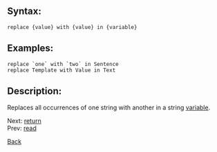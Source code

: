 ## Syntax:
`replace {value} with {value} in {variable}`
## Examples:
``replace `one` with `two` in Sentence``  
`replace Template with Value in Text`

## Description:
Replaces all occurrences of one string with another in a string [variable](variable.md).

Next: [return](return.md)  
Prev: [read](read.md)

[Back](../../README.md)
